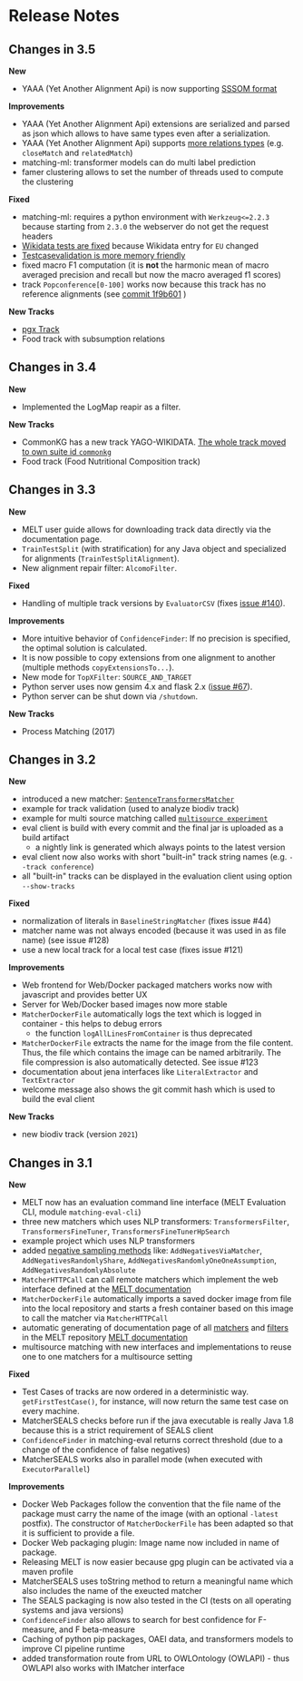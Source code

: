 # Release Notes


## Changes in 3.5

**New**
- YAAA (Yet Another Alignment Api) is now supporting [SSSOM format](https://mapping-commons.github.io/sssom/)

**Improvements**
- YAAA (Yet Another Alignment Api) extensions are serialized and parsed as json which allows to have same types even after a serialization.
- YAAA (Yet Another Alignment Api) supports [more relations types](https://github.com/dwslab/melt/blob/master/yet-another-alignment-api/src/main/java/de/uni_mannheim/informatik/dws/melt/yet_another_alignment_api/CorrespondenceRelation.java) (e.g. `closeMatch` and `relatedMatch`)
- matching-ml: transformer models can do multi label prediction
- famer clustering allows to set the number of threads used to compute the clustering

**Fixed**
- matching-ml: requires a python environment with `Werkzeug<=2.2.3` because starting from `2.3.0` the webserver do not get the request headers 
- [Wikidata tests are fixed](https://github.com/dwslab/melt/commit/ae824d9#diff-471d5bfa39673c940c5c7c2f7450ffe61545c052efd6ccf85080e0e589cbd7c9) because Wikidata entry for `EU` changed 
- [Testcasevalidation is more memory friendly](https://github.com/dwslab/melt/commit/fe6915287637895c3fee63eec2e28934218ba0bd)
- fixed macro F1 computation (it is **not** the harmonic mean of macro averaged precision and recall but now the macro averaged f1 scores)
- track `Popconference[0-100]` works now because this track has no reference alignments (see [commit 1f9b601](https://github.com/dwslab/melt/commit/1f9b60102c14131a97228f6d84cf84ffe29df024) )

**New Tracks**
- [pgx Track](http://oaei.ontologymatching.org/2023/pharmacogenomics/index.html)
- Food track with subsumption relations



## Changes in 3.4

**New**
- Implemented the LogMap reapir as a filter.

**New Tracks**
- CommonKG has a new track YAGO-WIKIDATA. [The whole track moved to own suite id `commonkg`](https://github.com/dwslab/melt/commit/5a270d3ea7d7b1472d184e6a26907d009a0fb83e#diff-ee40cc9813aeee76e725d927b47aafaa850ffaadde575b92d66706a454dbf546)
- Food track (Food Nutritional Composition track)

## Changes in 3.3

**New**
- MELT user guide allows for downloading track data directly via the documentation page.
- `TrainTestSplit` (with stratification) for any Java object and specialized for alignments (`TrainTestSplitAlignment`).
- New alignment repair filter: `AlcomoFilter`.

**Fixed**
- Handling of multiple track versions by `EvaluatorCSV` (fixes [issue #140](https://github.com/dwslab/melt/issues/140)).

**Improvements**
- More intuitive behavior of `ConfidenceFinder`: If no precision is specified, the optimal solution is calculated.
- It is now possible to copy extensions from one alignment to another (multiple methods `copyExtensionsTo...`).
- New mode for `TopXFilter`: `SOURCE_AND_TARGET`
- Python server uses now gensim 4.x and flask 2.x ([issue #67](https://github.com/dwslab/melt/issues/67)).
- Python server can be shut down via `/shutdown`.

**New Tracks**
- Process Matching (2017)

## Changes in 3.2

**New**
- introduced a new matcher: [`SentenceTransformersMatcher`](https://github.com/dwslab/melt/blob/master/matching-ml/src/main/java/de/uni_mannheim/informatik/dws/melt/matching_ml/python/nlptransformers/SentenceTransformersMatcher.java)
- example for track validation (used to analyze biodiv track)
- example for multi source matching called [`multisource experiment`](https://github.com/dwslab/melt/tree/master/examples/multisourceExperiment)
- eval client is build with every commit and the final jar is uploaded as a build artifact
  - a nightly link is generated which always points to the latest version
- eval client now also works with short "built-in" track string names (e.g. `--track conference`)
- all "built-in" tracks can be displayed in the evaluation client using option `--show-tracks`

**Fixed**
- normalization of literals in `BaselineStringMatcher` (fixes issue #44)
- matcher name was not always encoded (because it was used in as file name) (see issue #128)
- use a new local track for a local test case (fixes issue #121)

**Improvements**
- Web frontend for Web/Docker packaged matchers works now with javascript and provides better UX
- Server for Web/Docker based images now more stable
- `MatcherDockerFile` automatically logs the text which is logged in container - this helps to debug errors
  - the function `logAllLinesFromContainer` is thus deprecated
- `MatcherDockerFile` extracts the name for the image from the file content. Thus, the file which contains the image 
  can be named arbitrarily. The file compression is also automatically detected. See issue #123
- documentation about jena interfaces like `LiteralExtractor` and ` TextExtractor`
- welcome message also shows the git commit hash which is used to build the eval client

**New Tracks**
- new biodiv track (version `2021`)

## Changes in 3.1

**New**
- MELT now has an evaluation command line interface (MELT Evaluation CLI, module `matching-eval-cli`)
- three new matchers which uses NLP transformers: `TransformersFilter`, `TransformersFineTuner`, `TransformersFineTunerHpSearch`
- example project which uses NLP transformers
- added [negative sampling methods](https://github.com/dwslab/melt/tree/master/matching-jena-matchers/src/main/java/de/uni_mannheim/informatik/dws/melt/matching_jena_matchers/util/addnegatives) like: `AddNegativesViaMatcher`, `AddNegativesRandomlyShare`, `AddNegativesRandomlyOneOneAssumption`, `AddNegativesRandomlyAbsolute`
- `MatcherHTTPCall` can call remote matchers which implement the web interface defined at the [MELT documentation](https://dwslab.github.io/melt/matcher-packaging/web#swagger-documentation-of-the-web-api)
- `MatcherDockerFile` automatically imports a saved docker image from file into the local repository and starts a fresh container based on this image to call the matcher via `MatcherHTTPCall`
- automatic generating of documentation page of all [matchers](https://dwslab.github.io/melt/matcher-components/full-matcher-list) and [filters](https://dwslab.github.io/melt/matcher-components/full-filter-list) in the MELT repository [MELT documentation](https://dwslab.github.io/melt/matcher-components/full-matcher-list) 
- multisource matching with new interfaces and implementations to reuse one to one matchers for a multisource setting


**Fixed**
- Test Cases of tracks are now ordered in a deterministic way. `getFirstTestCase()`, for instance, will now return
the same test case on every machine.
- MatcherSEALS checks before run if the java executable is really Java 1.8 because this is a strict requirement of SEALS client
- `ConfidenceFinder` in matching-eval returns correct threshold (due to a change of the confidence of false negatives)
- MatcherSEALS works also in parallel mode (when executed with `ExecutorParallel`)

**Improvements**
- Docker Web Packages follow the convention that the file name of the package must carry the name of the image
  (with an optional `-latest` postfix). The constructor of `MatcherDockerFile` has been adapted so that it is 
  sufficient to provide a file.
- Docker Web packaging plugin: Image name now included in name of package.
- Releasing MELT is now easier because gpg plugin can be activated via a maven profile
- MatcherSEALS uses toString method to return a meaningful name which also includes the name of the exeucted matcher
- The SEALS packaging is now also tested in the CI (tests on all operating systems and java versions)
- `ConfidenceFinder` also allows to search for best confidence for F-measure, and F beta-measure
- Caching of python pip packages, OAEI data, and transformers models to improve CI pipeline runtime
- added transformation route from URL to OWLOntology (OWLAPI) - thus OWLAPI also works with IMatcher interface